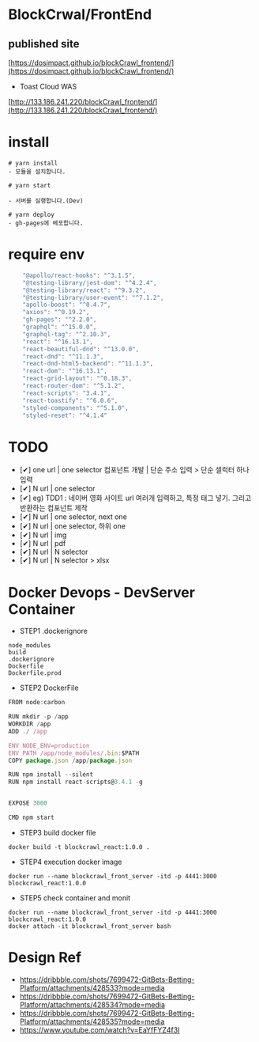 # BlockCrwal/FrontEnd

## published site

[https://dosimpact.github.io/blockCrawl_frontend/](https://dosimpact.github.io/blockCrawl_frontend/)

- Toast Cloud WAS

[http://133.186.241.220/blockCrawl_frontend/](http://133.186.241.220/blockCrawl_frontend/)

# install

```
# yarn install
- 모듈을 설치합니다.

# yarn start

- 서버를 실행합니다.(Dev)

# yarn deploy
- gh-pages에 베포합니다.
```

# require env

```js
    "@apollo/react-hooks": "^3.1.5",
    "@testing-library/jest-dom": "^4.2.4",
    "@testing-library/react": "^9.3.2",
    "@testing-library/user-event": "^7.1.2",
    "apollo-boost": "^0.4.7",
    "axios": "^0.19.2",
    "gh-pages": "^2.2.0",
    "graphql": "^15.0.0",
    "graphql-tag": "^2.10.3",
    "react": "^16.13.1",
    "react-beautiful-dnd": "^13.0.0",
    "react-dnd": "^11.1.3",
    "react-dnd-html5-backend": "^11.1.3",
    "react-dom": "^16.13.1",
    "react-grid-layout": "^0.18.3",
    "react-router-dom": "^5.1.2",
    "react-scripts": "3.4.1",
    "react-toastify": "^6.0.6",
    "styled-components": "^5.1.0",
    "styled-reset": "^4.1.4"
```

# TODO

- [✔] one url | one selector 컴포넌트 개발 | 단순 주소 입력 > 단순 셀럭터 하나 입력
- [✔] N url | one selector
- [✔] eg) TDD1 : 네이버 영화 사이트 url 여러개 입력하고, 특정 태그 넣기. 그리고 반환하는 컴포넌트 제작
- [✔] N url | one selector, next one
- [✔] N url | one selector, 하위 one
- [✔] N url | img
- [✔] N url | pdf
- [✔] N url | N selector
- [✔] N url | N selector > xlsx

# Docker Devops - DevServer Container

- STEP1 .dockerignore

```
node_modules
build
.dockerignore
Dockerfile
Dockerfile.prod
```

- STEP2 DockerFile

```js
FROM node:carbon

RUN mkdir -p /app
WORKDIR /app
ADD ./ /app

ENV NODE_ENV=production
ENV PATH /app/node_modules/.bin:$PATH
COPY package.json /app/package.json

RUN npm install --silent
RUN npm install react-scripts@3.4.1 -g


EXPOSE 3000

CMD npm start
```

- STEP3 build docker file

```
docker build -t blockcrawl_react:1.0.0 .
```

- STEP4 execution docker image

```
docker run --name blockcrawl_front_server -itd -p 4441:3000 blockcrawl_react:1.0.0

```

- STEP5 check container and monit

```
docker run --name blockcrawl_front_server -itd -p 4441:3000 blockcrawl_react:1.0.0
docker attach -it blockcrawl_front_server bash
```

# Design Ref

- https://dribbble.com/shots/7699472-GitBets-Betting-Platform/attachments/428533?mode=media
- https://dribbble.com/shots/7699472-GitBets-Betting-Platform/attachments/428534?mode=media
- https://dribbble.com/shots/7699472-GitBets-Betting-Platform/attachments/428535?mode=media
- https://www.youtube.com/watch?v=EaYfFYZ4f3I
